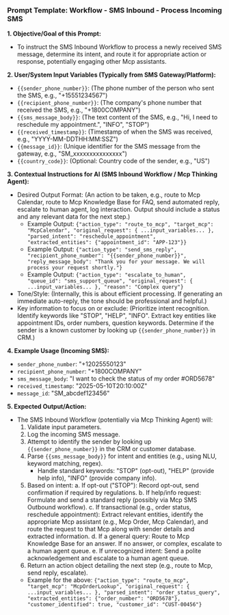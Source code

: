 ### Prompt Template: Workflow - SMS Inbound - Process Incoming SMS

**1. Objective/Goal of this Prompt:**
   - To instruct the SMS Inbound Workflow to process a newly received SMS message, determine its intent, and route it for appropriate action or response, potentially engaging other Mcp assistants.

**2. User/System Input Variables (Typically from SMS Gateway/Platform):**
   - `{{sender_phone_number}}`: (The phone number of the person who sent the SMS, e.g., "+15551234567")
   - `{{recipient_phone_number}}`: (The company's phone number that received the SMS, e.g., "+1800COMPANY")
   - `{{sms_message_body}}`: (The text content of the SMS, e.g., "Hi, I need to reschedule my appointment.", "INFO", "STOP")
   - `{{received_timestamp}}`: (Timestamp of when the SMS was received, e.g., "YYYY-MM-DDTHH:MM:SSZ")
   - `{{message_id}}`: (Unique identifier for the SMS message from the gateway, e.g., "SM_xxxxxxxxxxxxxxx")
   - `{{country_code}}`: (Optional: Country code of the sender, e.g., "US")

**3. Contextual Instructions for AI (SMS Inbound Workflow / Mcp Thinking Agent):**
   - Desired Output Format: (An action to be taken, e.g., route to Mcp Calendar, route to Mcp Knowledge Base for FAQ, send automated reply, escalate to human agent, log interaction. Output should include a status and any relevant data for the next step.)
     - Example Output: `{"action_type": "route_to_mcp", "target_mcp": "McpCalendar", "original_request": { ...input_variables... }, "parsed_intent": "reschedule_appointment", "extracted_entities": {"appointment_id": "APP-123"}}`
     - Example Output: `{"action_type": "send_sms_reply", "recipient_phone_number": "{{sender_phone_number}}", "reply_message_body": "Thank you for your message. We will process your request shortly."}`
     - Example Output: `{"action_type": "escalate_to_human", "queue_id": "sms_support_queue", "original_request": { ...input_variables... }, "reason": "Complex query"}`
   - Tone/Style: (Internally, this is about efficient processing. If generating an immediate auto-reply, the tone should be professional and helpful.)
   - Key information to focus on or exclude: (Prioritize intent recognition. Identify keywords like "STOP", "HELP", "INFO". Extract key entities like appointment IDs, order numbers, question keywords. Determine if the sender is a known customer by looking up `{{sender_phone_number}}` in CRM.)

**4. Example Usage (Incoming SMS):**
   - `sender_phone_number`: "+12025550123"
   - `recipient_phone_number`: "+1800COMPANY"
   - `sms_message_body`: "I want to check the status of my order #ORD5678"
   - `received_timestamp`: "2025-05-10T20:10:00Z"
   - `message_id`: "SM_abcdef123456"

**5. Expected Output/Action:**
   - The SMS Inbound Workflow (potentially via Mcp Thinking Agent) will:
     1. Validate input parameters.
     2. Log the incoming SMS message.
     3. Attempt to identify the sender by looking up `{{sender_phone_number}}` in the CRM or customer database.
     4. Parse `{{sms_message_body}}` for intent and entities (e.g., using NLU, keyword matching, regex).
        - Handle standard keywords: "STOP" (opt-out), "HELP" (provide help info), "INFO" (provide company info).
     5. Based on intent:
        a. If opt-out ("STOP"): Record opt-out, send confirmation if required by regulations.
        b. If help/info request: Formulate and send a standard reply (possibly via Mcp SMS Outbound workflow).
        c. If transactional (e.g., order status, reschedule appointment): Extract relevant entities, identify the appropriate Mcp assistant (e.g., Mcp Order, Mcp Calendar), and route the request to that Mcp along with sender details and extracted information.
        d. If a general query: Route to Mcp Knowledge Base for an answer. If no answer, or complex, escalate to a human agent queue.
        e. If unrecognized intent: Send a polite acknowledgement and escalate to a human agent queue.
     6. Return an action object detailing the next step (e.g., route to Mcp, send reply, escalate).
     - Example for the above: `{"action_type": "route_to_mcp", "target_mcp": "McpOrderLookup", "original_request": { ...input_variables... }, "parsed_intent": "order_status_query", "extracted_entities": {"order_number": "ORD5678"}, "customer_identified": true, "customer_id": "CUST-00456"}`
